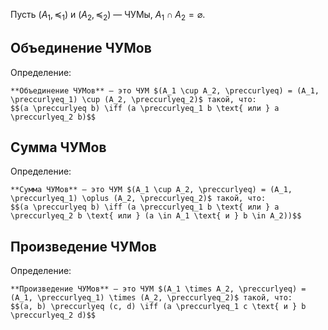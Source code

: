 Пусть $(A_1, \preccurlyeq_1)$ и $(A_2, \preccurlyeq_2)$ — ЧУМы, $A_1 \cap A_2 = \varnothing$.

## Объединение ЧУМов
Определение:
```spoiler-markdown
**Объединение ЧУМов** — это ЧУМ $(A_1 \cup A_2, \preccurlyeq) = (A_1, \preccurlyeq_1) \cup (A_2, \preccurlyeq_2)$ такой, что:
$$(a \preccurlyeq b) \iff (a \preccurlyeq_1 b \text{ или } a \preccurlyeq_2 b)$$
```

## Сумма ЧУМов
Определение:
```spoiler-markdown
**Сумма ЧУМов** — это ЧУМ $(A_1 \cup A_2, \preccurlyeq) = (A_1, \preccurlyeq_1) \oplus (A_2, \preccurlyeq_2)$ такой, что:
$$(a \preccurlyeq b) \iff (a \preccurlyeq_1 b \text{ или } a \preccurlyeq_2 b \text{ или } (a \in A_1 \text{ и } b \in A_2))$$
```

## Произведение ЧУМов
Определение:
```spoiler-markdown
**Произведение ЧУМов** — это ЧУМ $(A_1 \times A_2, \preccurlyeq) = (A_1, \preccurlyeq_1) \times (A_2, \preccurlyeq_2)$ такой, что:
$$(a, b) \preccurlyeq (c, d) \iff (a \preccurlyeq_1 c \text{ и } b \preccurlyeq_2 d)$$
```

